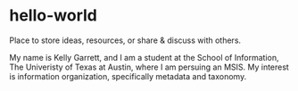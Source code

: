 # hello-world

Place to store ideas, resources, or share &amp; discuss with others. 

My name is Kelly Garrett, and I am a student at the School of Information, The Univeristy of Texas at Austin, where I am persuing an MSIS. My interest is information organization, specifically metadata and taxonomy.
